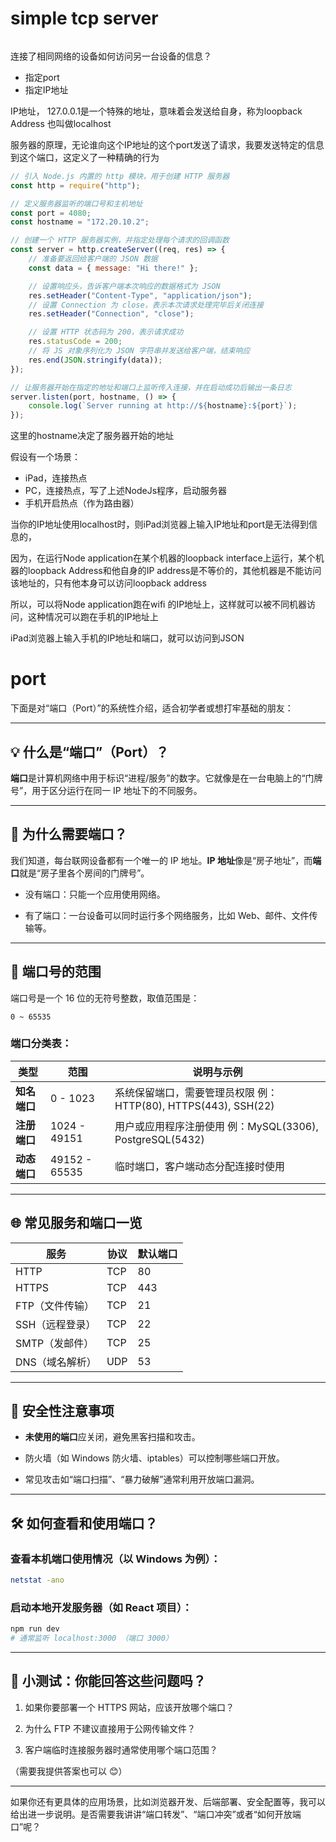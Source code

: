 # simple tcp server

```js

```





连接了相同网络的设备如何访问另一台设备的信息？
- 指定port
- 指定IP地址

IP地址，
127.0.0.1是一个特殊的地址，意味着会发送给自身，称为loopback Address
也叫做localhost

服务器的原理，无论谁向这个IP地址的这个port发送了请求，我要发送特定的信息到这个端口，这定义了一种精确的行为

```js
// 引入 Node.js 内置的 http 模块，用于创建 HTTP 服务器
const http = require("http");

// 定义服务器监听的端口号和主机地址
const port = 4080;
const hostname = "172.20.10.2";

// 创建一个 HTTP 服务器实例，并指定处理每个请求的回调函数
const server = http.createServer((req, res) => {
    // 准备要返回给客户端的 JSON 数据
    const data = { message: "Hi there!" };

    // 设置响应头，告诉客户端本次响应的数据格式为 JSON
    res.setHeader("Content-Type", "application/json");
    // 设置 Connection 为 close，表示本次请求处理完毕后关闭连接
    res.setHeader("Connection", "close");

    // 设置 HTTP 状态码为 200，表示请求成功
    res.statusCode = 200;
    // 将 JS 对象序列化为 JSON 字符串并发送给客户端，结束响应
    res.end(JSON.stringify(data));
});

// 让服务器开始在指定的地址和端口上监听传入连接，并在启动成功后输出一条日志
server.listen(port, hostname, () => {
    console.log(`Server running at http://${hostname}:${port}`);
});

```

这里的hostname决定了服务器开始的地址

假设有一个场景：

- iPad，连接热点
- PC，连接热点，写了上述NodeJs程序，启动服务器
- 手机开启热点（作为路由器）

当你的IP地址使用localhost时，则iPad浏览器上输入IP地址和port是无法得到信息的，

因为，在运行Node application在某个机器的loopback interface上运行，某个机器的loopback Address和他自身的IP address是不等价的，其他机器是不能访问该地址的，只有他本身可以访问loopback address

所以，可以将Node application跑在wifi 的IP地址上，这样就可以被不同机器访问，这种情况可以跑在手机的IP地址上

iPad浏览器上输入手机的IP地址和端口，就可以访问到JSON

# port

下面是对“端口（Port）”的系统性介绍，适合初学者或想打牢基础的朋友：

---

## 💡 什么是“端口”（Port）？

**端口**是计算机网络中用于标识“进程/服务”的数字。它就像是在一台电脑上的“门牌号”，用于区分运行在同一 IP 地址下的不同服务。

---

## 🧭 为什么需要端口？

我们知道，每台联网设备都有一个唯一的 IP 地址。**IP 地址**像是“房子地址”，而**端口**就是“房子里各个房间的门牌号”。

- 没有端口：只能一个应用使用网络。
    
- 有了端口：一台设备可以同时运行多个网络服务，比如 Web、邮件、文件传输等。
    

---

## 🔢 端口号的范围

端口号是一个 16 位的无符号整数，取值范围是：

```
0 ~ 65535
```

### 端口分类表：

|类型|范围|说明与示例|
|---|---|---|
|**知名端口**|0 - 1023|系统保留端口，需要管理员权限 例：HTTP(80), HTTPS(443), SSH(22)|
|**注册端口**|1024 - 49151|用户或应用程序注册使用 例：MySQL(3306), PostgreSQL(5432)|
|**动态端口**|49152 - 65535|临时端口，客户端动态分配连接时使用|

---

## 🌐 常见服务和端口一览

|服务|协议|默认端口|
|---|---|---|
|HTTP|TCP|80|
|HTTPS|TCP|443|
|FTP（文件传输）|TCP|21|
|SSH（远程登录）|TCP|22|
|SMTP（发邮件）|TCP|25|
|DNS（域名解析）|UDP|53|

---

## 🔐 安全性注意事项

- **未使用的端口**应关闭，避免黑客扫描和攻击。
    
- 防火墙（如 Windows 防火墙、iptables）可以控制哪些端口开放。
    
- 常见攻击如“端口扫描”、“暴力破解”通常利用开放端口漏洞。
    

---

## 🛠 如何查看和使用端口？

### 查看本机端口使用情况（以 Windows 为例）：

```bash
netstat -ano
```

### 启动本地开发服务器（如 React 项目）：

```bash
npm run dev
# 通常监听 localhost:3000 （端口 3000）
```

---

## 🧪 小测试：你能回答这些问题吗？

1. 如果你要部署一个 HTTPS 网站，应该开放哪个端口？
    
2. 为什么 FTP 不建议直接用于公网传输文件？
    
3. 客户端临时连接服务器时通常使用哪个端口范围？
    

（需要我提供答案也可以 😊）

---

如果你还有更具体的应用场景，比如浏览器开发、后端部署、安全配置等，我可以给出进一步说明。是否需要我讲讲“端口转发”、“端口冲突”或者“如何开放端口”呢？